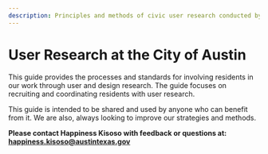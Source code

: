```yaml
---
description: Principles and methods of civic user research conducted by the City of Austin.
---
```


# User Research at the City of Austin

This guide provides the processes and standards for involving residents in our work through user and design research. The guide focuses on recruiting and coordinating residents with user research.

This guide is intended to be shared and used by anyone who can benefit from it. We are also, always looking to improve our strategies and methods.&#x20;

**Please contact Happiness Kisoso with feedback or questions at: happiness.kisoso@austintexas.gov**


